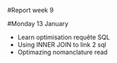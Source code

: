 #Report week 9 

#Monday 13 January 
- Learn optimisation requête SQL
- Using INNER JOIN to link 2 sql  
- Optimazing nomanclature read


